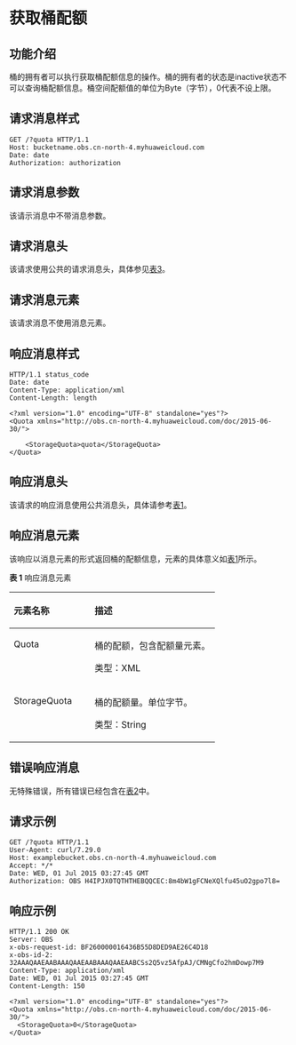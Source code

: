 # 获取桶配额<a name="obs_04_0053"></a>

## 功能介绍<a name="section5584184924715"></a>

桶的拥有者可以执行获取桶配额信息的操作。桶的拥有者的状态是inactive状态不可以查询桶配额信息。桶空间配额值的单位为Byte（字节），0代表不设上限。

## 请求消息样式<a name="section44739271"></a>

```
GET /?quota HTTP/1.1 
Host: bucketname.obs.cn-north-4.myhuaweicloud.com 
Date: date
Authorization: authorization
```

## 请求消息参数<a name="section263"></a>

该请示消息中不带消息参数。

## 请求消息头<a name="section2369"></a>

该请求使用公共的请求消息头，具体参见[表3](构造请求.md#table25197309)。

## 请求消息元素<a name="section21328"></a>

该请求消息不使用消息元素。

## 响应消息样式<a name="section191956"></a>

```
HTTP/1.1 status_code
Date: date
Content-Type: application/xml 
Content-Length: length

<?xml version="1.0" encoding="UTF-8" standalone="yes"?> 
<Quota xmlns="http://obs.cn-north-4.myhuaweicloud.com/doc/2015-06-30/"> 
 
    <StorageQuota>quota</StorageQuota> 
</Quota>
```

## 响应消息头<a name="section1727606"></a>

该请求的响应消息使用公共消息头，具体请参考[表1](返回结果.md#d0e686)。

## 响应消息元素<a name="section15548455"></a>

该响应以消息元素的形式返回桶的配额信息，元素的具体意义如[表1](#d0e8370)所示。

**表 1**  响应消息元素

<a name="d0e8370"></a>
<table><thead align="left"><tr id="row7433603"><th class="cellrowborder" valign="top" width="39.39%" id="mcps1.2.3.1.1"><p id="p65251010"><a name="p65251010"></a><a name="p65251010"></a><strong id="b50388186"><a name="b50388186"></a><a name="b50388186"></a>元素名称</strong></p>
</th>
<th class="cellrowborder" valign="top" width="60.61%" id="mcps1.2.3.1.2"><p id="p54911228"><a name="p54911228"></a><a name="p54911228"></a><strong id="b24439010"><a name="b24439010"></a><a name="b24439010"></a>描述</strong></p>
</th>
</tr>
</thead>
<tbody><tr id="row33402770"><td class="cellrowborder" valign="top" width="39.39%" headers="mcps1.2.3.1.1 "><p id="p21269859"><a name="p21269859"></a><a name="p21269859"></a>Quota</p>
</td>
<td class="cellrowborder" valign="top" width="60.61%" headers="mcps1.2.3.1.2 "><p id="p45137020"><a name="p45137020"></a><a name="p45137020"></a>桶的配额，包含配额量元素。</p>
<p id="p3580004"><a name="p3580004"></a><a name="p3580004"></a>类型：XML</p>
</td>
</tr>
<tr id="row32220038"><td class="cellrowborder" valign="top" width="39.39%" headers="mcps1.2.3.1.1 "><p id="p59686313"><a name="p59686313"></a><a name="p59686313"></a>StorageQuota</p>
</td>
<td class="cellrowborder" valign="top" width="60.61%" headers="mcps1.2.3.1.2 "><p id="p2753164"><a name="p2753164"></a><a name="p2753164"></a>桶的配额量。单位字节。</p>
<p id="p24778477"><a name="p24778477"></a><a name="p24778477"></a>类型：String</p>
</td>
</tr>
</tbody>
</table>

## 错误响应消息<a name="section5718368"></a>

无特殊错误，所有错误已经包含在[表2](错误码.md#d0e843)中。

## 请求示例<a name="section14819157124617"></a>

```
GET /?quota HTTP/1.1
User-Agent: curl/7.29.0
Host: examplebucket.obs.cn-north-4.myhuaweicloud.com
Accept: */*
Date: WED, 01 Jul 2015 03:27:45 GMT
Authorization: OBS H4IPJX0TQTHTHEBQQCEC:8m4bW1gFCNeXQlfu45uO2gpo7l8=
```

## 响应示例<a name="section13755536443"></a>

```
HTTP/1.1 200 OK
Server: OBS
x-obs-request-id: BF260000016436B55D8DED9AE26C4D18
x-obs-id-2: 32AAAQAAEAABAAAQAAEAABAAAQAAEAABCSs2Q5vz5AfpAJ/CMNgCfo2hmDowp7M9
Content-Type: application/xml
Date: WED, 01 Jul 2015 03:27:45 GMT
Content-Length: 150

<?xml version="1.0" encoding="UTF-8" standalone="yes"?>
<Quota xmlns="http://obs.cn-north-4.myhuaweicloud.com/doc/2015-06-30/">
  <StorageQuota>0</StorageQuota>
</Quota>
```

